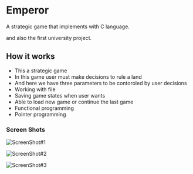 # Emperor
A strategic game that implements with C language.

and also the first university project.

## How it works
- This a strategic game
- In this game user must make decisions to rule a land
- And here we have three parameters to be contoroled by user decisions
- Working with file
- Saving game states when user wants
- Able to load new game or continue the last game
- Functional programming
- Pointer programming

### Screen Shots

![ScreenShot#1](ScreenShots/ScreenShot#1.png)

![ScreenShot#2](ScreenShots/ScreenShot#2.png)

![ScreenShot#3](ScreenShots/ScreenShot#3.png)
